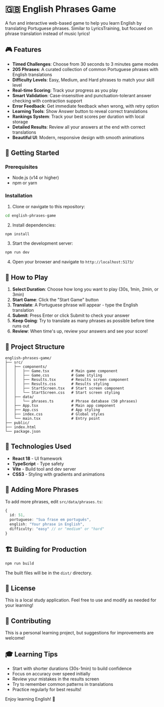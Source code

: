 # 🇬🇧 English Phrases Game

A fun and interactive web-based game to help you learn English by translating Portuguese phrases. Similar to LyricsTraining, but focused on phrase translation instead of music lyrics!

## 🎮 Features

- **Timed Challenges**: Choose from 30 seconds to 3 minutes game modes
- **205 Phrases**: A curated collection of common Portuguese phrases with English translations
- **Difficulty Levels**: Easy, Medium, and Hard phrases to match your skill level
- **Real-time Scoring**: Track your progress as you play
- **Smart Validation**: Case-insensitive and punctuation-tolerant answer checking with contraction support
- **Error Feedback**: Get immediate feedback when wrong, with retry option
- **Learning Tools**: Show Answer button to reveal correct translations
- **Rankings System**: Track your best scores per duration with local storage
- **Detailed Results**: Review all your answers at the end with correct translations
- **Beautiful UI**: Modern, responsive design with smooth animations

## 🚀 Getting Started

### Prerequisites

- Node.js (v14 or higher)
- npm or yarn

### Installation

1. Clone or navigate to this repository:

```bash
cd english-phrases-game
```

2. Install dependencies:

```bash
npm install
```

3. Start the development server:

```bash
npm run dev
```

4. Open your browser and navigate to `http://localhost:5173/`

## 🎯 How to Play

1. **Select Duration**: Choose how long you want to play (30s, 1min, 2min, or 3min)
2. **Start Game**: Click the "Start Game" button
3. **Translate**: A Portuguese phrase will appear - type the English translation
4. **Submit**: Press Enter or click Submit to check your answer
5. **Keep Going**: Try to translate as many phrases as possible before time runs out
6. **Review**: When time's up, review your answers and see your score!

## 📁 Project Structure

```
english-phrases-game/
├── src/
│   ├── components/
│   │   ├── Game.tsx          # Main game component
│   │   ├── Game.css          # Game styling
│   │   ├── Results.tsx       # Results screen component
│   │   ├── Results.css       # Results styling
│   │   ├── StartScreen.tsx   # Start screen component
│   │   └── StartScreen.css   # Start screen styling
│   ├── data/
│   │   └── phrases.ts        # Phrase database (50 phrases)
│   ├── App.tsx               # Main app component
│   ├── App.css               # App styling
│   ├── index.css             # Global styles
│   └── main.tsx              # Entry point
├── public/
├── index.html
└── package.json
```

## 🎨 Technologies Used

- **React 18** - UI framework
- **TypeScript** - Type safety
- **Vite** - Build tool and dev server
- **CSS3** - Styling with gradients and animations

## 📝 Adding More Phrases

To add more phrases, edit `src/data/phrases.ts`:

```typescript
{
  id: 51,
  portuguese: "Sua frase em português",
  english: "Your phrase in English",
  difficulty: "easy" // or "medium" or "hard"
}
```

## 🏗️ Building for Production

```bash
npm run build
```

The built files will be in the `dist/` directory.

## 📄 License

This is a local study application. Feel free to use and modify as needed for your learning!

## 🤝 Contributing

This is a personal learning project, but suggestions for improvements are welcome!

## 🎓 Learning Tips

- Start with shorter durations (30s-1min) to build confidence
- Focus on accuracy over speed initially
- Review your mistakes in the results screen
- Try to remember common patterns in translations
- Practice regularly for best results!

Enjoy learning English! 🎉
